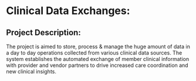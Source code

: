 # Clinical Data Exchanges:
## Project Description:
The project is aimed to store, process & manage the huge amount of data in a day to day operations collected from various clinical data sources.
The system establishes the automated exchange of member clinical information with provider and vendor partners to drive increased care coordination and new clinical insights.

